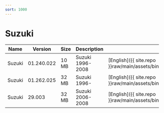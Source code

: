 ```yaml
---
sort: 1000
---
```


# Suzuki

| Name   | Version    | Size  | Description      | Languages                                                                               |
| ------ | ---------- | ----- | ---------------- | --------------------------------------------------------------------------------------- |
| Suzuki | 01.240.022 | 10 MB | Suzuki 1996-2008 | [English]({{ site.repo }}raw/main/assets/binfiles/tech2_card_suzuki_v01.240.022_en.zip) |
| Suzuki | 01.262.025 | 32 MB | Suzuki 1996-     | [English]({{ site.repo }}raw/main/assets/binfiles/tech2_card_suzuki_v01.262.025_en.zip) |
| Suzuki | 29.003     | 32 MB | Suzuki 2006-2008 | [English]({{ site.repo }}raw/main/assets/binfiles/tech2_card_suzuki_v29.003_en.zip)     |
